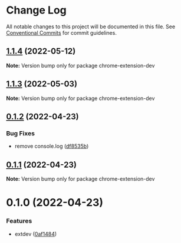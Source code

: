 # Change Log

All notable changes to this project will be documented in this file.
See [Conventional Commits](https://conventionalcommits.org) for commit guidelines.

## [1.1.4](https://github.com/snomiao/js/compare/chrome-extension-dev@1.1.3...chrome-extension-dev@1.1.4) (2022-05-12)

**Note:** Version bump only for package chrome-extension-dev





## [1.1.3](https://github.com/snomiao/js/compare/chrome-extension-dev@0.1.2...chrome-extension-dev@1.1.3) (2022-05-03)

**Note:** Version bump only for package chrome-extension-dev

## [0.1.2](https://github.com/snomiao/js/compare/chrome-extension-dev@0.1.1...chrome-extension-dev@0.1.2) (2022-04-23)

### Bug Fixes

- remove console.log ([df8535b](https://github.com/snomiao/js/commit/df8535b7da5d61de610cbb44106c961396bab7b8))

## [0.1.1](https://github.com/snomiao/js/compare/chrome-extension-dev@0.1.0...chrome-extension-dev@0.1.1) (2022-04-23)

**Note:** Version bump only for package chrome-extension-dev

# 0.1.0 (2022-04-23)

### Features

- extdev ([0af1484](https://github.com/snomiao/js/commit/0af1484fc38b771bbb108f62132bd6ecbaea6cdf))
